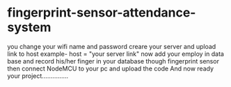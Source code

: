 # fingerprint-sensor-attendance-system
you change your wifi name and password 
creare your server and upload link to host 
example-  host = "your server link"
now add your employ in data base and record his/her finger in your database though fingerprint sensor  
then connect NodeMCU to your pc and upload the code
And now ready your project...............
